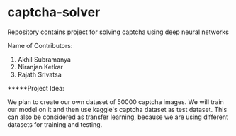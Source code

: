# captcha-solver
Repository contains project for solving captcha using deep neural networks

Name of Contributors:
1. Akhil Subramanya
2. Niranjan Ketkar
3. Rajath Srivatsa

*****Project Idea:

We plan to create our own dataset of 50000 captcha images. We will train our model on it and then use kaggle's captcha dataset as test dataset. This can also be considered as transfer learning, because we are using different datasets for training and testing.
